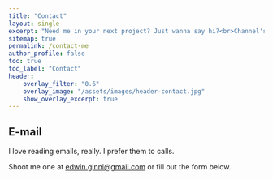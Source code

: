 ```yaml
---
title: "Contact"
layout: single
excerpt: "Need me in your next project? Just wanna say hi?<br>Channel's open!"
sitemap: true
permalink: /contact-me
author_profile: false
toc: true
toc_label: "Contact"
header:
    overlay_filter: "0.6"
    overlay_image: "/assets/images/header-contact.jpg"
    show_overlay_excerpt: true
---
```


## E-mail

I love reading emails, really. I prefer them to calls.

Shoot me one at [edwin.ginni@gmail.com](https://mailto:edwin.ginni@gmail.com) or fill out the form below.
